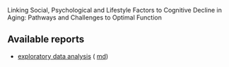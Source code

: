 Linking Social, Psychological and Lifestyle Factors to Cognitive Decline in Aging: Pathways and Challenges to Optimal Function


## Available reports

- [exploratory data analysis][eda_1_html] ( [md][eda_1_md])



[eda_1_html]:https://github.com/casslbrown/brown-2017-disseration/blob/master/sandbox/eda-1/eda-1.html
[eda_1_md]:https://github.com/casslbrown/brown-2017-disseration/blob/master/sandbox/eda-1/eda-1.md
